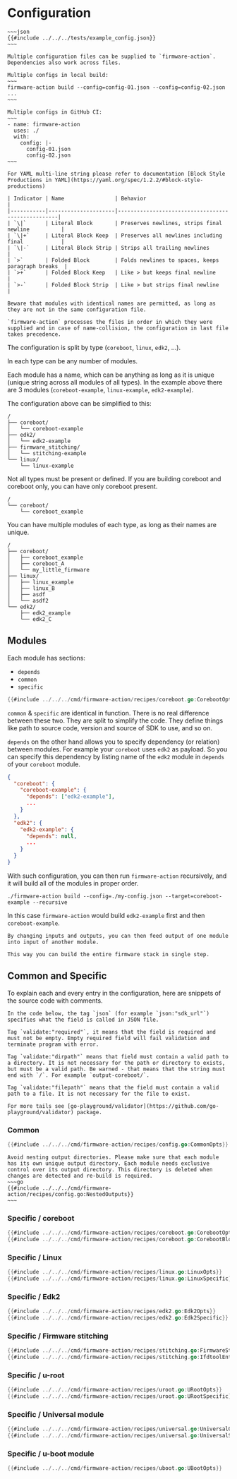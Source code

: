 # Configuration

```admonish example collapsible=true title="Example of JSON configuration file"
~~~json
{{#include ../../../tests/example_config.json}}
~~~
```

```admonish tip
Multiple configuration files can be supplied to `firmware-action`. Dependencies also work across files.

Multiple configs in local build:
~~~
firmware-action build --config=config-01.json --config=config-02.json ...
~~~

Multiple configs in GitHub CI:
~~~
- name: firmware-action
  uses: ./
  with:
    config: |-
      config-01.json
      config-02.json
~~~
```

```admonish tip
For YAML multi-line string please refer to documentation [Block Style Productions in YAML](https://yaml.org/spec/1.2.2/#block-style-productions)

| Indicator | Name                | Behavior                                          |
|-----------|---------------------|---------------------------------------------------|
| `\|`      | Literal Block       | Preserves newlines, strips final newline          |
| `\|+`     | Literal Block Keep  | Preserves all newlines including final            |
| `\|-`     | Literal Block Strip | Strips all trailing newlines                      |
| `>`       | Folded Block        | Folds newlines to spaces, keeps paragraph breaks  |
| `>+`      | Folded Block Keep   | Like > but keeps final newline                    |
| `>-`      | Folded Block Strip  | Like > but strips final newline                   |

Beware that modules with identical names are permitted, as long as they are not in the same configuration file.

`firmware-action` processes the files in order in which they were supplied and in case of name-collision, the configuration in last file takes precedence.
```

The configuration is split by type (`coreboot`, `linux`, `edk2`, ...).

In each type can be any number of modules.

Each module has a name, which can be anything as long as it is unique (unique string across all modules of all types). In the example above there are 3 modules (`coreboot-example`, `linux-example`, `edk2-example`).

The configuration above can be simplified to this:
```
/
├── coreboot/
│   └── coreboot-example
├── edk2/
│   └── edk2-example
├── firmware_stitching/
│   └── stitching-example
└── linux/
    └── linux-example
```

Not all types must be present or defined. If you are building coreboot and coreboot only, you can have only coreboot present.
```
/
└── coreboot/
    └── coreboot_example
```

You can have multiple modules of each type, as long as their names are unique.
```
/
├── coreboot/
│   ├── coreboot_example
│   ├── coreboot_A
│   └── my_little_firmware
├── linux/
│   ├── linux_example
│   ├── linux_B
│   ├── asdf
│   └── asdf2
└── edk2/
    ├── edk2_example
    └── edk2_C
```


## Modules

Each module has sections:
- `depends`
- `common`
- `specific`

```go
{{#include ../../../cmd/firmware-action/recipes/coreboot.go:CorebootOpts}}
```

`common` & `specific` are identical in function. There is no real difference between these two. They are split to simplify the code. They define things like path to source code, version and source of SDK to use, and so on.

`depends` on the other hand allows you to specify dependency (or relation) between modules. For example your `coreboot` uses `edk2` as payload. So you can specify this dependency by listing name of the `edk2` module in `depends` of your `coreboot` module.

```json
{
  "coreboot": {
    "coreboot-example": {
      "depends": ["edk2-example"],
      ...
    }
  },
  "edk2": {
    "edk2-example": {
      "depends": null,
      ...
    }
  }
}
```

With such configuration, you can then run `firmware-action` recursively, and it will build all of the modules in proper order.
```
./firmware-action build --config=./my-config.json --target=coreboot-example --recursive
```
In this case `firmware-action` would build `edk2-example` first and then `coreboot-example`.

```admonish tip
By changing inputs and outputs, you can then feed output of one module into input of another module.

This way you can build the entire firmware stack in single step.
```


## Common and Specific

To explain each and every entry in the configuration, here are snippets of the source code with comments.

```admonish info
In the code below, the tag `json` (for example `json:"sdk_url"`) specifies what the field is called in JSON file.

Tag `validate:"required"`, it means that the field is required and must not be empty. Empty required field will fail validation and terminate program with error.

Tag `validate:"dirpath"` means that field must contain a valid path to a directory. It is not necessary for the path or directory to exists, but must be a valid path. Be warned - that means that the string must end with `/`. For example `output-coreboot/`.

Tag `validate:"filepath"` means that the field must contain a valid path to a file. It is not necessary for the file to exist.

For more tails see [go-playground/validator](https://github.com/go-playground/validator) package.
```

### Common
```go
{{#include ../../../cmd/firmware-action/recipes/config.go:CommonOpts}}
```

```admonish warning
Avoid nesting output directories. Please make sure that each module has its own unique output directory. Each module needs exclusive control over its output directory. This directory is deleted when changes are detected and re-build is required.
~~~go
{{#include ../../../cmd/firmware-action/recipes/config.go:NestedOutputs}}
~~~
```

### Specific / coreboot
```go
{{#include ../../../cmd/firmware-action/recipes/coreboot.go:CorebootOpts}}
{{#include ../../../cmd/firmware-action/recipes/coreboot.go:CorebootBlobs}}
```

### Specific / Linux
```go
{{#include ../../../cmd/firmware-action/recipes/linux.go:LinuxOpts}}
{{#include ../../../cmd/firmware-action/recipes/linux.go:LinuxSpecific}}
```

### Specific / Edk2
```go
{{#include ../../../cmd/firmware-action/recipes/edk2.go:Edk2Opts}}
{{#include ../../../cmd/firmware-action/recipes/edk2.go:Edk2Specific}}
```

### Specific / Firmware stitching
```go
{{#include ../../../cmd/firmware-action/recipes/stitching.go:FirmwareStitchingOpts}}
{{#include ../../../cmd/firmware-action/recipes/stitching.go:IfdtoolEntry}}
```

### Specific / u-root
```go
{{#include ../../../cmd/firmware-action/recipes/uroot.go:URootOpts}}
{{#include ../../../cmd/firmware-action/recipes/uroot.go:URootSpecific}}
```

### Specific / Universal module
```go
{{#include ../../../cmd/firmware-action/recipes/universal.go:UniversalOpts}}
{{#include ../../../cmd/firmware-action/recipes/universal.go:UniversalSpecific}}
```

### Specific / u-boot module
```go
{{#include ../../../cmd/firmware-action/recipes/uboot.go:UBootOpts}}
```
